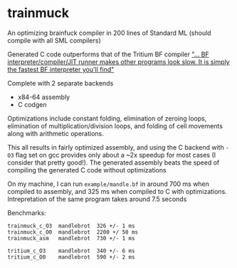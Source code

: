 # trainmuck

An optimizing brainfuck compiler in 200 lines of Standard ML (should compile with all SML compilers)

Generated C code outperforms that of the Tritium BF compiler ["... BF interpreter/compiler/JIT runner makes other programs look slow. It is simply the fastest BF interpreter you'll find"](https://github.com/rdebath/Brainfuck/tree/master/tritium)

Complete with 2 separate backends
- x84-64 assembly
- C codgen

Optimizations include constant folding, elimination of zeroing loops, elimination of multiplication/division loops, and folding of cell movements along with arithmetic operations.

This all results in fairly optimized assembly, and using the C backend with `-O3` flag set on gcc provides only about a ~2x speedup for most cases (I consider that pretty good!). 
The generated assembly beats the speed of compiling the generated C code without optimizations

On my machine, I can run `example/mandle.bf` in around 700 ms when compiled to assembly, and 325 ms when compiled to C with optimizations. Intrepretation of the same program takes around 7.5 seconds

Benchmarks:
```
trainmuck_c_O3  mandlebrot  326 +/- 1 ms
trainmuck_c_O0  mandlebrot  2200 +/ 50 ms
trainmuck_asm   mandlebrot  730 +/- 1 ms

tritium_c_O3    mandlebrot  340 +/- 6 ms
tritium_c_O0    mandlebrot  590 +/- 2 ms
```